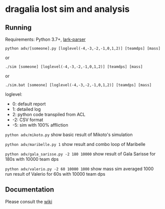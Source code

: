 # dragalia lost sim and analysis

## Running

Requirements: Python 3.7+, [lark-parser](https://github.com/lark-parser/lark)

```
python adv/[someone].py [loglevel(-4,-3,-2,-1,0,1,2)] [teamdps] [mass]
```
or
```
./sim [someone] [loglevel(-4,-3,-2,-1,0,1,2)] [teamdps] [mass]
```
or
```
./sim.bat [someone] [loglevel(-4,-3,-2,-1,0,1,2)] [teamdps] [mass]
```

loglevel:
- 0: default report
- 1: detailed log
- 2: python code transpiled from ACL
- -2: CSV format
- -5: sim with 100% affliction

```python adv/mikoto.py``` show basic result of Mikoto's simulation

```python adv/maribelle.py 1``` show result and combo loop of Maribelle

```python adv/gala_sarisse.py -2 180 10000``` show result of Gala Sarisse for 180s with 10000 team dps

```python adv/valerio.py -2 60 10000 1000``` show mass sim averaged 1000 run result of Valerio for 60s with 10000 team dps

## Documentation
Please consult the [wiki](https://github.com/dl-stuff/dl/wiki)
